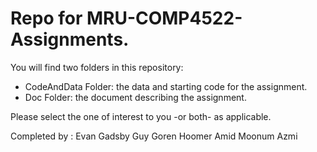 # Repo for MRU-COMP4522-Assignments.

You will find two folders in this repository:

- CodeAndData Folder: the data and starting code for the assignment.
- Doc Folder: the document describing the assignment.

Please select the one of interest to you -or both- as applicable.

Completed by : Evan Gadsby
Guy Goren
Hoomer Amid
Moonum Azmi
